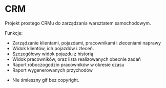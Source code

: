 # CRM
Projekt prostego CRMu do zarządzania warsztatem samochodowym.

Funkcje:
- Zarządzanie klientami, pojazdami, pracownikami i zleceniami naprawy
- Widok klientów, ich pojazdów i zleceń.
- Szczegółowy widok pojazdu z historią
- Widok pracowników, oraz lista realizowanych obecnie zadań
- Raport roboczogodzin pracowników w okresie czasu
- Raport wygenerowanych przychodów

+ Nie śmieszny gif bez copyright.